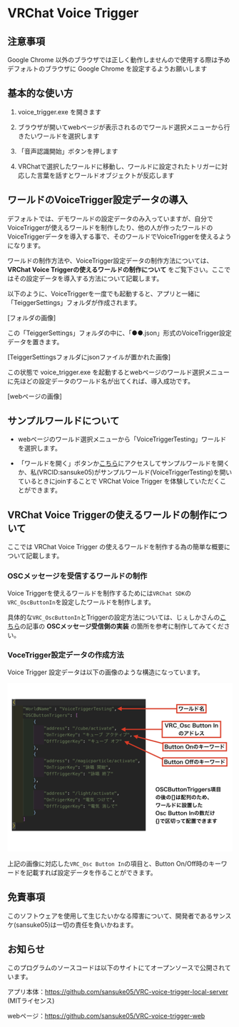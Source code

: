 # VRChat Voice Trigger

## 注意事項

Google Chrome 以外のブラウザでは正しく動作しませんので使用する際は予めデフォルトのブラウザに Google Chrome を設定するようお願いします

## 基本的な使い方

1. voice_trigger.exe を開きます

2. ブラウザが開いてwebページが表示されるのでワールド選択メニューから行きたいワールドを選択します

3. 「音声認識開始」ボタンを押します

4. VRChatで選択したワールドに移動し、ワールドに設定されたトリガーに対応した言葉を話すとワールドオブジェクトが反応します

## ワールドのVoiceTrigger設定データの導入

デフォルトでは、デモワールドの設定データのみ入っていますが、自分でVoiceTriggerが使えるワールドを制作したり、他の人が作ったワールドのVoiceTriggerデータを導入する事で、そのワールドでVoiceTriggerを使えるようになります。

ワールドの制作方法や、VoiceTrigger設定データの制作方法については、**VRChat Voice Triggerの使えるワールドの制作について** をご覧下さい。ここではその設定データを導入する方法について記載します。

以下のように、VoiceTriggerを一度でも起動すると、アプリと一緒に「TeiggerSettings」フォルダが作成されます。

[フォルダの画像]

この「TeiggerSettings」フォルダの中に、「●●.json」形式のVoiceTrigger設定データを置きます。

[TeiggerSettingsフォルダにjsonファイルが置かれた画像]

この状態で voice_trigger.exe を起動するとwebページのワールド選択メニューに先ほどの設定データのワールド名が出てくれば、導入成功です。

[webページの画像]

## サンプルワールドについて

- webページのワールド選択メニューから「VoiceTriggerTesting」ワールドを選択します。

- 「ワールドを開く」ボタンか[こちら](https://vrchat.com/home/world/wrld_5d9e20c4-b510-4c80-83d9-ac0f95596dd9)にアクセスしてサンプルワールドを開くか、私(VRCID:sansuke05)がサンプルワールド(VoiceTriggerTesting)を開いているときにjoinすることで VRChat Voice Trigger を体験していただくことができます。

## VRChat Voice Triggerの使えるワールドの制作について

ここでは VRChat Voice Trigger の使えるワールドを制作する為の簡単な概要について記載します。

### OSCメッセージを受信するワールドの制作

Voice Triggerを使えるワールドを制作するためには`VRChat SDK`の`VRC_OscButtonIn`を設定したワールドを制作します。

具体的な`VRC_OscButtonIn`とTriggerの設定方法については、じぇしかさんの[こちら](https://jscmla1118.hatenablog.com/entry/2018/11/10/184833)の記事の **OSCメッセージ受信側の実装** の箇所を参考に制作してみてください。

### VoceTrigger設定データの作成方法

Voice Trigger 設定データは以下の画像のような構造になっています。

![VoiceTrigger設定データ画像](img/TriggerSetting.png)

上記の画像に対応した`VRC_Osc Button In`の項目と、Button On/Off時のキーワードを記載すれば設定データを作ることができます。

## 免責事項

このソフトウェアを使用して生じたいかなる障害について、開発者であるサンスケ(sansuke05)は一切の責任を負いかねます。

## お知らせ

このプログラムのソースコードは以下のサイトにてオープンソースで公開されています。

アプリ本体：https://github.com/sansuke05/VRC-voice-trigger-local-server (MITライセンス)

webページ：https://github.com/sansuke05/VRC-voice-trigger-web